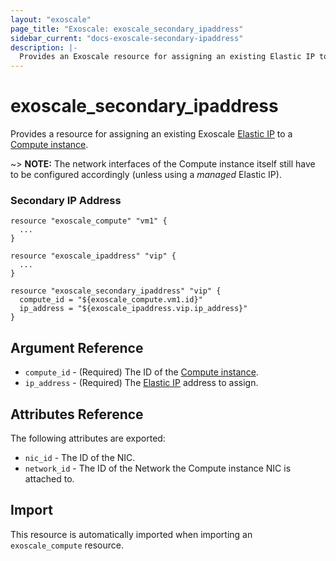 ```yaml
---
layout: "exoscale"
page_title: "Exoscale: exoscale_secondary_ipaddress"
sidebar_current: "docs-exoscale-secondary-ipaddress"
description: |-
  Provides an Exoscale resource for assigning an existing Elastic IP to a Compute instance.
---
```


# exoscale\_secondary\_ipaddress

Provides a resource for assigning an existing Exoscale [Elastic IP][eip] to a [Compute instance][compute].

~> **NOTE:** The network interfaces of the Compute instance itself still have to be configured accordingly (unless using a *managed* Elastic IP).

[eip]: ipaddress.html
[compute]: compute.html

### Secondary IP Address

```hcl
resource "exoscale_compute" "vm1" {
  ...
}

resource "exoscale_ipaddress" "vip" {
  ...
}

resource "exoscale_secondary_ipaddress" "vip" {
  compute_id = "${exoscale_compute.vm1.id}"
  ip_address = "${exoscale_ipaddress.vip.ip_address}"
}
```

## Argument Reference

* `compute_id` - (Required) The ID of the [Compute instance][compute].
* `ip_address` - (Required) The [Elastic IP][eip] address to assign.

[compute]: compute.html
[eip]: ipaddress.html

## Attributes Reference

The following attributes are exported:

* `nic_id` - The ID of the NIC.
* `network_id` - The ID of the Network the Compute instance NIC is attached to.

## Import

This resource is automatically imported when importing an `exoscale_compute` resource.
